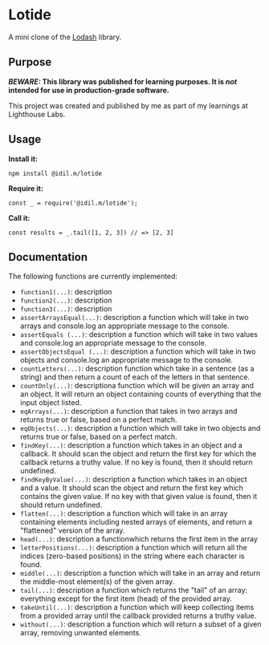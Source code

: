 # Lotide

A mini clone of the [Lodash](https://lodash.com) library.

## Purpose

**_BEWARE:_ This library was published for learning purposes. It is _not_ intended for use in production-grade software.**

This project was created and published by me as part of my learnings at Lighthouse Labs. 

## Usage

**Install it:**

`npm install @idil.m/lotide`

**Require it:**

`const _ = require('@idil.m/lotide');`

**Call it:**

`const results = _.tail([1, 2, 3]) // => [2, 3]`

## Documentation

The following functions are currently implemented:

* `function1(...)`: description
* `function2(...)`: description
* `function3(...)`: description
*  `assertArraysEqual(...)`: description a function which will take in two arrays and console.log an appropriate message to the console.
* `assertEquals (...)`: description a function which will take in two values and console.log an appropriate message to the console.
* `assertObjectsEqual (...)`: description a function which will take in two objects and console.log an appropriate message to the console.
* `countLetters(...)`: description function which take in a sentence (as a string) and then return a count of each of the letters in that sentence.
* `countOnly(...)`: descriptiona function which will be given an array and an object. It will return an object containing counts of everything that the input object listed.
* `eqArrays(...)`: description a function that takes in two arrays and returns true or false, based on a perfect match.
* `eqObjects(...)`: description a function which will take in two objects and returns true or false, based on a perfect match.
* `findKey(...)`: description a function which takes in an object and a callback. It should scan the object and return the first key for which the callback returns a truthy value. If no key is found, then it should return undefined.
* `findKeyByValue(...)`: description a function which takes in an object and a value. It should scan the object and return the first key which contains the given value. If no key with that given value is found, then it should return undefined.
* `flatten(...)`: description a function which will take in an array containing elements including nested arrays of elements, and return a "flattened" version of the array.
* `head(...)`: description a functionwhich returns the first item in the array
* `letterPositions(...)`: description a function which will return all the indices (zero-based positions) in the string where each character is found.
* `middle(...)`: description a function which will take in an array and return the middle-most element(s) of the given array.
* `tail(...)`: description a function which returns the "tail" of an array: everything except for the first item (head) of the provided array.
* `takeUntil(...)`: description a function which will keep collecting items from a provided array until the callback provided returns a truthy value.
* `without(...)`: description a function which will return a subset of a given array, removing unwanted elements.